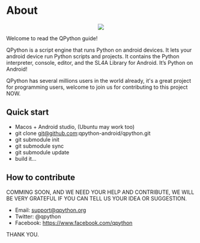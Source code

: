 # About
<p align="center"><a href="http://www.qpython.org" target="_blank"><img src="https://www.qpython.org/images/bestpython.png"></a></p>

Welcome to read the QPython guide!

QPython is a script engine that runs Python on android devices. It lets your android device run Python scripts and projects. It contains the Python interpreter, console, editor, and the SL4A Library for Android. It’s Python on Android!


QPython has several millions users in the world already, it's a great project for programming users, welcome to join us for contributing to this project NOW.

## Quick start

- Macos + Android studio, (Ubuntu may work too)
- git clone git@github.com:qpython-android/qpython.git
- git submodule init
- git submodule sync
- git submodule update
- build it...



## How to contribute
COMMING SOON, AND WE NEED YOUR HELP AND CONTRIBUTE, WE WILL BE VERY GRATEFUL IF YOU CAN TELL US YOUR IDEA OR SUGGESTION.

- Email: support@qpython.org
- Twitter: @qpython
- Facebook: https://www.facebook.com/qpython

THANK YOU.
